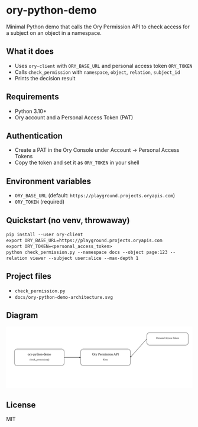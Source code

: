 # ory-python-demo

Minimal Python demo that calls the Ory Permission API to check access for a subject on an object in a namespace.

## What it does
- Uses `ory-client` with `ORY_BASE_URL` and personal access token `ORY_TOKEN`
- Calls `check_permission` with `namespace`, `object`, `relation`, `subject_id`
- Prints the decision result

## Requirements
- Python 3.10+
- Ory account and a Personal Access Token (PAT)

## Authentication
- Create a PAT in the Ory Console under Account → Personal Access Tokens
- Copy the token and set it as `ORY_TOKEN` in your shell

## Environment variables
- `ORY_BASE_URL` (default: `https://playground.projects.oryapis.com`)
- `ORY_TOKEN` (required)

## Quickstart (no venv, throwaway)
    pip install --user ory-client
    export ORY_BASE_URL=https://playground.projects.oryapis.com
    export ORY_TOKEN=<personal_access_token>
    python check_permission.py --namespace docs --object page:123 --relation viewer --subject user:alice --max-depth 1

## Project files
- `check_permission.py`
- `docs/ory-python-demo-architecture.svg`

## Diagram
![Ory Python Demo Architecture](docs/ory-python-demo-architecture.svg)

## License
MIT
